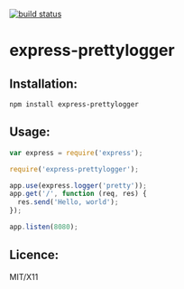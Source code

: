 [![build status](https://secure.travis-ci.org/stagas/express-prettylogger.png)](http://travis-ci.org/stagas/express-prettylogger)
# express-prettylogger

## Installation:

`npm install express-prettylogger`

## Usage:

```javascript
var express = require('express');

require('express-prettylogger');

app.use(express.logger('pretty'));
app.get('/', function (req, res) {
  res.send('Hello, world');
});

app.listen(8080);
```

## Licence:

MIT/X11
